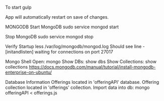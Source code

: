 To start
gulp

App will automatically restart on save of changes.

MONGODB
Start MongoDB
sudo service mongod start

Stop MongoDB
sudo service mongod stop

Verify Startup
less /var/log/mongodb/mongod.log
Should see line - [initandlisten] waiting for connections on port 27017

Mongo Shell
Open: mongo
Show DBs: show dbs
Show Collections: show collections
https://docs.mongodb.com/manual/tutorial/install-mongodb-enterprise-on-ubuntu/

Database Information
Offerings located in 'offeringAPI' database.
Offering collection located in 'offerings' collection.
Import data into db: mongo offeringAPI < offerings.js